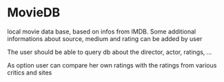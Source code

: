 # MovieDB
local movie data base, based on infos from IMDB. 
Some additional informations about source, medium and rating can be added by user

The user should be able to query db about the director, actor, ratings, ...

As option user can compare her own ratings with the ratings from various critics and sites
